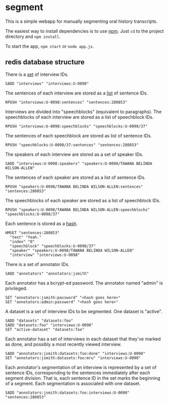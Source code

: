segment
=======

This is a simple webapp for manually segmenting oral history transcripts.

The easiest way to install dependencies is to use
[npm](https://npmjs.org/). Just `cd` to the project directory and `npm
install`.

To start the app, `npm start` or `node app.js`.

redis database structure
------------------------

There is a [set](http://redis.io/commands/#set) of interview IDs.
```
SADD "interviews" "interviews:U-0098"
```

The sentences of each interview are stored as a
[list](http://redis.io/commands/#list) of sentence IDs.
```
RPUSH "interviews:U-0098:sentences" "sentences:280853"
```

Interviews are divided into "speechblocks" (equivalent to
paragraphs). The speechblocks of each interview are stored as a list
of speechblock IDs.
```
RPUSH "interviews:U-0098:speechblocks" "speechblocks:U-0098/37"
```

The sentences of each speechblock are stored as list of sentence IDs.
```
RPUSH "speechblocks:U-0098/37:sentences" "sentences:280853"
```

The speakers of each interview are stored as a set of speaker IDs.
```
SADD "interviews:U-0098:speakers" "speakers:U-0098/TAWANA BELINDA WILSON-ALLEN"
```

The sentences of each speaker are stored as a list of sentence IDs.
```
RPUSH "speakers:U-0098/TAWANA BELINDA WILSON-ALLEN:sentences" "sentences:280853"
```

The speechblocks of each speaker are stored as a list of speechblock IDs.
```
RPUSH "speakers:U-0098/TAWANA BELINDA WILSON-ALLEN:speechblocks" "speechblocks:U-0098/37"
```

Each sentence is stored as a [hash](http://redis.io/commands/#hash).
```
HMSET "sentences:280853"
  "text" "Yeah."
  "index" "0"
  "speechblock" "speechblocks:U-0098/37"
  "speaker" "speakers:U-0098/TAWANA BELINDA WILSON-ALLEN"
  "interview" "interviews:U-0098"
```

There is a set of annotator IDs.
```
SADD "annotators" "annotators:jsmith"
```

Each annotator has a bcrypt-ed password. The annotator named "admin" is privileged.
```
SET "annotators:jsmith:password" "<hash goes here>"
SET "annotators:admin:password" "<hash goes here>"
```

A dataset is a set of interview IDs to be segmented. One dataset is "active".
```
SADD "datasets" "datasets:foo"
SADD "datasets:foo" "interviews:U-0098"
SET "active-dataset" "datasets:foo"
```

Each annotator has a set of interviews in each dataset that they've marked as done, and possibly a most recently viewed interview.
```
SADD "annotators:jsmith:datasets:foo:done" "interviews:U-0098"
SET "annotators:jsmith:datasets:foo:mru" "interviews:U-0098"
```

Each annotator's segmentation of an interview is represented by a set of sentence IDs, corresponding to the sentences immediately after each segment division. That is, each sentence ID in the set marks the beginning of a segment. Each segmentation is associated with one dataset.
```
SADD "annotators:jsmith:datasets:foo:interviews:U-0098" "sentences:280853"
```

